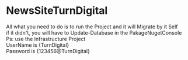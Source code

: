 # NewsSiteTurnDigital
All what you need to do is to run the Project and it will Migrate by it Self 
<br>
if it didn't, you will have to Update-Database in the PakageNugetConsole Ps: use the Infrastructure Project 
<br>
UserName is {TurnDigital}
<br>
Password is {123456@TurnDigital}
